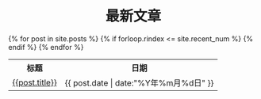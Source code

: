 <html>
<body>
<div class="row">
  <div class="col-md-12">
    <div class="panel panel-primary">
      <div class="panel-heading">
        <center><h1>最新文章</h1></center>
      </div>
      <table>
        <tr>
          <th>标题</th>
          <th>日期</th>
        </tr>
      {% for post in site.posts  %}
        {% if forloop.rindex <= site.recent_num %}
      <tr>
        <td>
          <a  href='{{ post.url }}' class="list-group-item pjaxlink clearfix">
          {{post.title}}</a>
        </td>
        <td>
          <span class="badge">{{ post.date | date:"%Y年%m月%d日" }}</span>
        </td>
        </tr>
        {% endif %}
      {% endfor %}
      </table>
    </div>
  </div>
</div>
</body>
</html>


